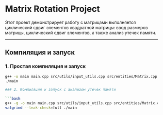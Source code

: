 # Matrix Rotation Project

Этот проект демонстрирует работу с матрицами выполняется циклический сдвиг элементов квадратной матрицы: ввод размеров матрицы, циклический сдвиг элементов, а также анализ утечек памяти.

---

## Компиляция и запуск

### 1. Простая компиляция и запуск

```bash
g++ -o main main.cpp src/utils/input_utils.cpp src/entities/Matrix.cpp src/adapters/MatrixPrinter.cpp src/usecases/RotateMatrix.cpp
./main

### 2. Компиляция и запуск с анализом утечек памяти
 
```bash
g++ -g -o main main.cpp src/utils/input_utils.cpp src/entities/Matrix.cpp src/adapters/MatrixPrinter.cpp src/usecases/RotateMatrix.cpp
valgrind --leak-check=full ./main


